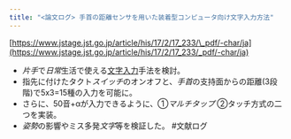 ```yaml
---
title: "<論文ログ> 手首の距離センサを用いた装着型コンピュータ向け文字入力方法"
---
```


[https://www.jstage.jst.go.jp/article/his/17/2/17_233/\_pdf/-char/ja](https://www.jstage.jst.go.jp/article/his/17/2/17_233/_pdf/-char/ja)

* *片手*で*日常*生活で使える[文字入力](%E6%96%87%E5%AD%97%E5%85%A5%E5%8A%9B.md)手法を検討。
* 指先に付けたタクト*スイッチ*のオンオフと、*手首*の支持面からの距離(3段階)で5x3=15種の入力を可能に。
* さらに、50音+αが入力できるように、①*マルチタップ* ②タッチ方式の二つを実装。
* *姿勢*の影響やミス多発*文字*等を検証した。
  \#文献ログ

